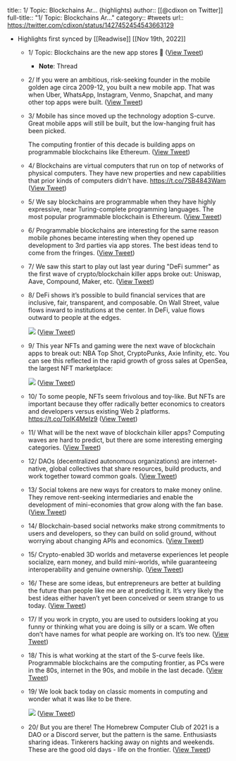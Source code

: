 title:: 1/ Topic: Blockchains Ar... (highlights)
author:: [[@cdixon on Twitter]]
full-title:: "1/ Topic: Blockchains Ar..."
category:: #tweets
url:: https://twitter.com/cdixon/status/1427452454543663129

- Highlights first synced by [[Readwise]] [[Nov 19th, 2022]]
	- 1/ Topic: Blockchains are the new app stores 🧵 ([View Tweet](https://twitter.com/cdixon/status/1427452454543663129))
		- **Note**: Thread
	- 2/ If you were an ambitious, risk-seeking founder in the mobile golden age circa 2009-12, you built a new mobile app. That was when Uber, WhatsApp, Instagram, Venmo, Snapchat, and many other top apps were built. ([View Tweet](https://twitter.com/cdixon/status/1427452455327997957))
	- 3/ Mobile has since moved up the technology adoption S-curve. Great mobile apps will still be built, but the low-hanging fruit has been picked.
	  
	  The computing frontier of this decade is building apps on programmable blockchains like Ethereum. ([View Tweet](https://twitter.com/cdixon/status/1427452456129097728))
	- 4/ Blockchains are virtual computers that run on top of networks of physical computers. They have new properties and new capabilities that prior kinds of computers didn’t have. https://t.co/7SB4843Wam ([View Tweet](https://twitter.com/cdixon/status/1427452457081217033))
	- 5/ We say blockchains are programmable when they have highly expressive, near Turing-complete programming languages. The most popular programmable blockchain is Ethereum. ([View Tweet](https://twitter.com/cdixon/status/1427452457957826589))
	- 6/ Programmable blockchains are interesting for the same reason mobile phones became interesting when they opened up development to 3rd parties via app stores. The best ideas tend to come from the fringes. ([View Tweet](https://twitter.com/cdixon/status/1427452458813464577))
	- 7/ We saw this start to play out last year during "DeFi summer" as the first wave of crypto/blockchain killer apps broke out: Uniswap, Aave, Compound, Maker, etc. ([View Tweet](https://twitter.com/cdixon/status/1427452459635548164))
	- 8/ DeFi shows it’s possible to build financial services that are inclusive, fair, transparent, and composable. On Wall Street, value flows inward to institutions at the center. In DeFi, value flows outward to people at the edges. 
	  
	  ![](https://pbs.twimg.com/media/E89DnerUcAAuQNf.jpg) ([View Tweet](https://twitter.com/cdixon/status/1427452463003488256))
	- 9/ This year NFTs and gaming were the next wave of blockchain apps to break out: NBA Top Shot, CryptoPunks, Axie Infinity, etc. You can see this reflected in the rapid growth of gross sales at OpenSea, the largest NFT marketplace: 
	  
	  ![](https://pbs.twimg.com/media/E89D8HXVoAU5PRs.jpg) ([View Tweet](https://twitter.com/cdixon/status/1427452466191233025))
	- 10/ To some people, NFTs seem frivolous and toy-like. But NFTs are important because they offer radically better economics to creators and developers versus existing Web 2 platforms. https://t.co/ToIK4MeIz9 ([View Tweet](https://twitter.com/cdixon/status/1427452467395010583))
	- 11/ What will be the next wave of blockchain killer apps? Computing waves are hard to predict, but there are some interesting emerging categories. ([View Tweet](https://twitter.com/cdixon/status/1427452468477141035))
	- 12/ DAOs (decentralized autonomous organizations) are internet-native, global collectives that share resources, build products, and work together toward common goals. ([View Tweet](https://twitter.com/cdixon/status/1427452469303418899))
	- 13/ Social tokens are new ways for creators to make money online. They remove rent-seeking intermediaries and enable the development of mini-economies that grow along with the fan base. ([View Tweet](https://twitter.com/cdixon/status/1427452470196805675))
	- 14/ Blockchain-based social networks make strong commitments to users and developers, so they can build on solid ground, without worrying about changing APIs and economics. ([View Tweet](https://twitter.com/cdixon/status/1427452471178272785))
	- 15/ Crypto-enabled 3D worlds and metaverse experiences let people socialize, earn money, and build mini-worlds, while guaranteeing interoperability and genuine ownership. ([View Tweet](https://twitter.com/cdixon/status/1427452472046493704))
	- 16/ These are some ideas, but entrepreneurs are better at building the future than people like me are at predicting it. It’s very likely the best ideas either haven’t yet been conceived or seem strange to us today. ([View Tweet](https://twitter.com/cdixon/status/1427452472885350401))
	- 17/ If you work in crypto, you are used to outsiders looking at you funny or thinking what you are doing is silly or a scam. We often don’t have names for what people are working on. It’s too new. ([View Tweet](https://twitter.com/cdixon/status/1427452473837461509))
	- 18/ This is what working at the start of the S-curve feels like. Programmable blockchains are the computing frontier, as PCs were in the 80s, internet in the 90s, and mobile in the last decade. ([View Tweet](https://twitter.com/cdixon/status/1427452474743431196))
	- 19/ We look back today on classic moments in computing and wonder what it was like to be there. 
	  
	  ![](https://pbs.twimg.com/media/E89EmBaVcAAxOh2.jpg) ([View Tweet](https://twitter.com/cdixon/status/1427452476953747456))
	- 20/ But you are there! The Homebrew Computer Club of 2021 is a DAO or a Discord server, but the pattern is the same. Enthusiasts sharing ideas. Tinkerers hacking away on nights and weekends. These are the good old days - life on the frontier. ([View Tweet](https://twitter.com/cdixon/status/1427452478035959808))